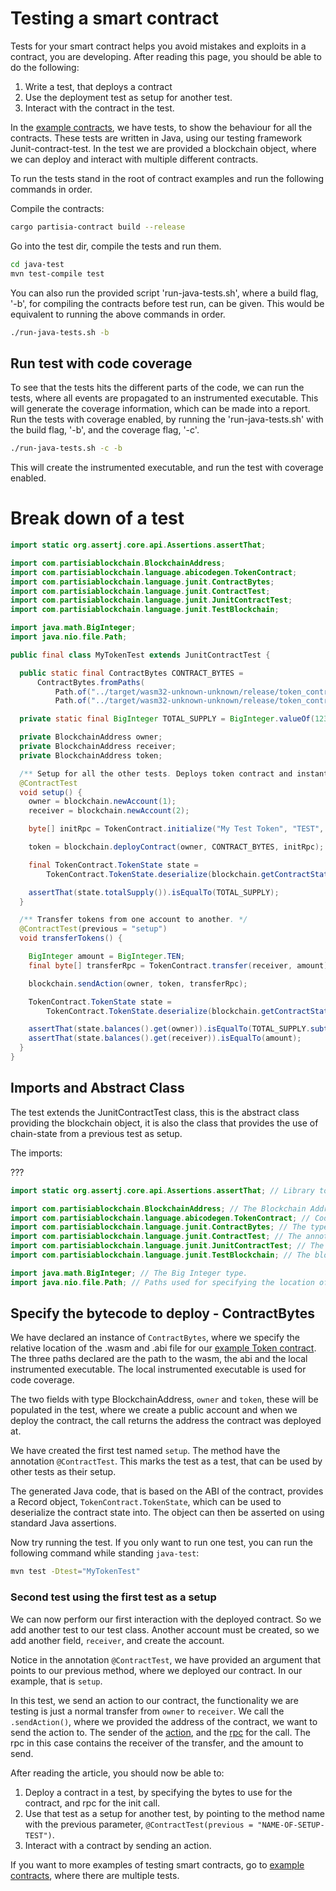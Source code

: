 # Testing a smart contract

Tests for your smart contract helps you avoid mistakes and exploits in a contract, you
are developing. After reading this page, you should be able to do the following: 

1. Write a test, that deploys a contract
2. Use the deployment test as setup for another test.
3. Interact with the contract in the test.

In the [example contracts](https://gitlab.com/partisiablockchain/language/example-contracts), we have tests, to show the behaviour for all the contracts. These tests are written in
Java, using our testing framework Junit-contract-test. In the test we are provided a blockchain object, where we can
deploy and interact with multiple different contracts. 

To run the tests stand in the root of contract examples and run the following commands in order.

Compile the contracts:
```bash
cargo partisia-contract build --release
```

Go into the test dir, compile the tests and run them.
```bash
cd java-test
mvn test-compile test
```

You can also run the provided script 'run-java-tests.sh', where a build flag, '-b', for compiling the contracts before test run, can
be given. This would be equivalent to running the above commands in order.
````bash
./run-java-tests.sh -b
````
## Run test with code coverage

To see that the tests hits the different parts of the code, we can run the tests, where all events are propagated to
an instrumented executable. This will generate the coverage information, which can be made into a report. 
Run the tests with coverage enabled, by running the 'run-java-tests.sh' with the build flag, '-b', and the coverage flag,
'-c'.
````bash
./run-java-tests.sh -c -b
````
This will create the instrumented executable, and run the test with coverage enabled.


# Break down of a test

````java
import static org.assertj.core.api.Assertions.assertThat;

import com.partisiablockchain.BlockchainAddress;
import com.partisiablockchain.language.abicodegen.TokenContract;
import com.partisiablockchain.language.junit.ContractBytes;
import com.partisiablockchain.language.junit.ContractTest;
import com.partisiablockchain.language.junit.JunitContractTest;
import com.partisiablockchain.language.junit.TestBlockchain;

import java.math.BigInteger;
import java.nio.file.Path;

public final class MyTokenTest extends JunitContractTest {

  public static final ContractBytes CONTRACT_BYTES =
      ContractBytes.fromPaths(
          Path.of("../target/wasm32-unknown-unknown/release/token_contract.wasm"),
          Path.of("../target/wasm32-unknown-unknown/release/token_contract.abi"));

  private static final BigInteger TOTAL_SUPPLY = BigInteger.valueOf(123123);

  private BlockchainAddress owner;
  private BlockchainAddress receiver;
  private BlockchainAddress token;

  /** Setup for all the other tests. Deploys token contract and instantiates accounts. */
  @ContractTest
  void setup() {
    owner = blockchain.newAccount(1);
    receiver = blockchain.newAccount(2);

    byte[] initRpc = TokenContract.initialize("My Test Token", "TEST", (byte) 8, TOTAL_SUPPLY);

    token = blockchain.deployContract(owner, CONTRACT_BYTES, initRpc);

    final TokenContract.TokenState state =
        TokenContract.TokenState.deserialize(blockchain.getContractState(token));

    assertThat(state.totalSupply()).isEqualTo(TOTAL_SUPPLY);
  }

  /** Transfer tokens from one account to another. */
  @ContractTest(previous = "setup")
  void transferTokens() {

    BigInteger amount = BigInteger.TEN;
    final byte[] transferRpc = TokenContract.transfer(receiver, amount);

    blockchain.sendAction(owner, token, transferRpc);

    TokenContract.TokenState state =
        TokenContract.TokenState.deserialize(blockchain.getContractState(token));

    assertThat(state.balances().get(owner)).isEqualTo(TOTAL_SUPPLY.subtract(amount));
    assertThat(state.balances().get(receiver)).isEqualTo(amount);
  }
}

````

## Imports and Abstract Class
The test extends the JunitContractTest class, this is the abstract class providing the blockchain object, it is also the
class that provides the use of chain-state from a previous test as setup. 

The imports:

???
````java
import static org.assertj.core.api.Assertions.assertThat; // Library to make assertions on objects during test run.

import com.partisiablockchain.BlockchainAddress; // The Blockchain Address type, used create transactions and target contracts deployed at them.
import com.partisiablockchain.language.abicodegen.TokenContract; // Code generated from the contract, to help with the serialization of rpc and deserialization of state.
import com.partisiablockchain.language.junit.ContractBytes; // The type used to bundle all the bytecode needed to deploy a contract, and run tests to generate coverage. 
import com.partisiablockchain.language.junit.ContractTest; // The annotation to mark a test a 'ContractTest'.
import com.partisiablockchain.language.junit.JunitContractTest; // The abstract class, setting up the test environment for smart contact testing.
import com.partisiablockchain.language.junit.TestBlockchain; // The blockchain used for test, implementing different helper methods, to ease of testing smart contracts.

import java.math.BigInteger; // The Big Integer type.
import java.nio.file.Path; // Paths used for specifying the location of the contact bytecode.

````


## Specify the bytecode to deploy - ContractBytes

We have declared an instance of `ContractBytes`, where we specify the relative location of the .wasm and .abi file
for our [example Token contract](https://gitlab.com/partisiablockchain/language/example-contracts/-/tree/main/token?ref_type=heads).
The three paths declared are the path to the wasm, the abi and the local instrumented executable. 
The local instrumented executable is used for code coverage.


The two fields with type BlockchainAddress, `owner` and `token`, these will be populated in the test, where we 
create a public account and when we deploy the contract, the call returns the address the contract 
was deployed at.

We have created the first test named `setup`. The method have the annotation `@ContractTest`. This marks the test as a test, that can be used by other tests as their setup. 

The generated Java code, that is based on the ABI of the contract, provides a Record object, 
`TokenContract.TokenState`, which can be used to deserialize the contract state into.
The object can then be asserted on using standard Java assertions.

Now try running the test. If you only want to run one test, you can run the following command while standing `java-test`:

```bash
mvn test -Dtest="MyTokenTest"
```

### Second test using the first test as a setup

We can now perform our first interaction with the deployed contract. So we add another test to our test class.
Another account must be created, so we add another field, `receiver`, and create the account.


Notice in the annotation `@ContractTest`, we have provided an argument that points to our previous method,
where we deployed our contract. In our example, that is `setup`.

In this test, we send an action to our contract, the functionality we are testing is just a normal transfer from `owner`
to `receiver`. We call the `.sendAction()`, where we provided the address of the contract, we want to send the action to.
The sender of the [action](https://partisiablockchain.gitlab.io/documentation/smart-contracts/programmers-guide-to-smart-contracts.html#action), and the [rpc](https://partisiablockchain.gitlab.io/documentation/smart-contracts/programmers-guide-to-smart-contracts.html#events) for the call. The rpc in this case contains the receiver of the transfer, and 
the amount to send.

After reading the article, you should now be able to: 
1. Deploy a contract in a test, by specifying the bytes to use for the contract, and rpc for the init call.
2. Use that test as a setup for another test, by pointing to the method name with the previous parameter,
`@ContractTest(previous = "NAME-OF-SETUP-TEST")`.
3. Interact with a contract by sending an action.

If you want to more examples of testing smart contracts, go to 
[example contracts](https://gitlab.com/partisiablockchain/language/example-contracts), where there are multiple tests.


